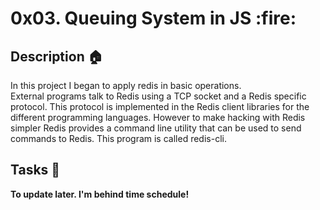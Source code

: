 <p><h1>0x03. Queuing System in JS :fire:</h1></p>

## Description :house:
In this project I began to apply redis in basic operations.<br>
External programs talk to Redis using a TCP socket and a Redis specific protocol. This protocol is implemented in the Redis client libraries for the different programming languages. However to make hacking with Redis simpler Redis provides a command line utility that can be used to send commands to Redis. This program is called redis-cli.

## Tasks :pencil:
**To update later. I'm behind time schedule!**